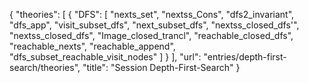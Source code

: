 {
    "theories": [
        {
            "DFS": [
                "nexts_set",
                "nextss_Cons",
                "dfs2_invariant",
                "dfs_app",
                "visit_subset_dfs",
                "next_subset_dfs",
                "nextss_closed_dfs'",
                "nextss_closed_dfs",
                "Image_closed_trancl",
                "reachable_closed_dfs",
                "reachable_nexts",
                "reachable_append",
                "dfs_subset_reachable_visit_nodes"
            ]
        }
    ],
    "url": "entries/depth-first-search/theories",
    "title": "Session Depth-First-Search"
}